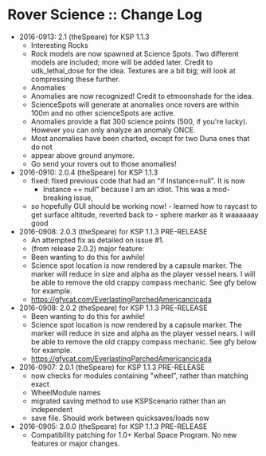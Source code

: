 # Rover Science :: Change Log

* 2016-0913: 2.1 (theSpeare) for KSP 1.1.3
	+ Interesting Rocks
	+ Rock models are now spawned at Science Spots. Two different models are included; more will be added later. Credit to udk_lethal_dose for the idea. Textures are a bit big; will look at compressing these further.
	+ Anomalies
	+ Anomalies are now recognized! Credit to etmoonshade for the idea.
	+ ScienceSpots will generate at anomalies once rovers are within 100m and no other scienceSpots are active.
	+ Anomalies provide a flat 300 science points (500, if you're lucky). However you can only analyze an anomaly ONCE.
	+ Most anomalies have been charted, except for two Duna ones that do not
	+ appear above ground anymore.
	+ Go send your rovers out to those anomalies!
* 2016-0910: 2.0.4 (theSpeare) for KSP 1.1.3
	+ fixed: fixed previous code that had an "if Instance=null". It is now
		- Instance == null" because I am an idiot. This was a mod-breaking issue,
	+ so hopefully GUI should be working now!
			- learned how to raycast to get surface altitude, reverted back to
			- sphere marker as it waaaaaay good
* 2016-0908: 2.0.3 (theSpeare) for KSP 1.1.3 PRE-RELEASE
	+ An attempted fix as detailed on issue #1.
	+ (from release 2.0.2) major feature:
	+ Been wanting to do this for awhile!
	+ Science spot location is now rendered by a capsule marker. The marker will reduce in size and alpha as the player vessel nears. I will be able to remove the old crappy compass mechanic. See gfy below for example.
	+ https://gfycat.com/EverlastingParchedAmericancicada
* 2016-0908: 2.0.2 (theSpeare) for KSP 1.1.3 PRE-RELEASE
	+ Been wanting to do this for awhile!
	+ Science spot location is now rendered by a capsule marker. The marker will reduce in size and alpha as the player vessel nears. I will be able to remove the old crappy compass mechanic. See gfy below for example.
	+ https://gfycat.com/EverlastingParchedAmericancicada
* 2016-0907: 2.0.1 (theSpeare) for KSP 1.1.3 PRE-RELEASE
	+ now checks for modules containing "wheel", rather than matching exact
	+ WheelModule names
	+ migrated saving method to use KSPScenario rather than an independent
	+ save file. Should work between quicksaves/loads now
* 2016-0905: 2.0.0 (theSpeare) for KSP 1.1.3 PRE-RELEASE
	+ Compatibility patching for 1.0+ Kerbal Space Program. No new features or major changes.
